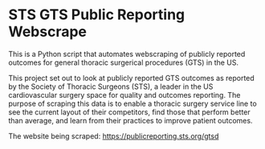 # STS GTS Public Reporting Webscrape
This is a Python script that automates webscraping of publicly reported outcomes for general thoracic surgerical procedures (GTS) in the US.

This project set out to look at publicly reported GTS outcomes as reported by the Society of Thoracic Surgeons (STS), a leader in the US cardiovascular surgery space for quality and outcomes reporting. The purpose of scraping this data is to enable a thoracic surgery service line to see the current layout of their competitors, find those that perform better than average, and learn from their practices to improve patient outcomes.

The website being scraped: https://publicreporting.sts.org/gtsd
